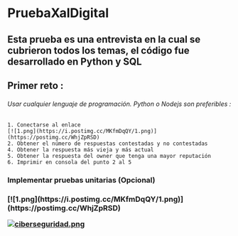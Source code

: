 # PruebaXalDigital
## Esta prueba es una entrevista en la cual se cubrieron todos los temas, el código fue desarrollado en Python y SQL
## Primer reto : 
###### Usar cualquier lenguaje de programación. Python o Nodejs son preferibles :
```
1. Conectarse al enlace
[![1.png](https://i.postimg.cc/MKfmDqQY/1.png)](https://postimg.cc/WhjZpRSD)
2. Obtener el número de respuestas contestadas y no contestadas 
4. Obtener la respuesta más vieja y más actual 
5. Obtener la respuesta del owner que tenga una mayor reputación 
6. Imprimir en consola del punto 2 al 5 
```
<h3>Implementar pruebas unitarias (Opcional)<h3>
 [![1.png](https://i.postimg.cc/MKfmDqQY/1.png)](https://postimg.cc/WhjZpRSD)

[![ciberseguridad.png](https://i.postimg.cc/fTBxBStM/ciberseguridad.png)](https://postimg.cc/8jfJC5mY)
